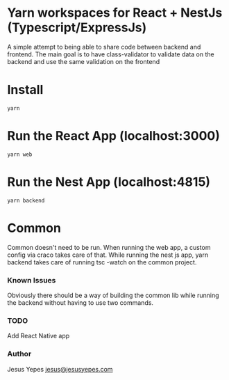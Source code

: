 # Yarn workspaces for React + NestJs (Typescript/ExpressJs)
A simple attempt to being able to share code between backend and frontend.
The main goal is to have class-validator to validate data on the backend and use the same validation on the frontend

# Install 
```
yarn 
```

# Run the React App (localhost:3000)
```
yarn web
```

# Run the Nest App (localhost:4815)
```
yarn backend
```

# Common
Common doesn't need to be run.
When running the web app, a custom config via craco takes care of that.
While running the nest js app, yarn backend takes care of running tsc -watch on the common project.

### Known Issues 
Obviously there should be a way of building the common lib while running the backend without having to use two commands.

### TODO
Add React Native app

### Author 
Jesus Yepes 
jesus@jesusyepes.com 

